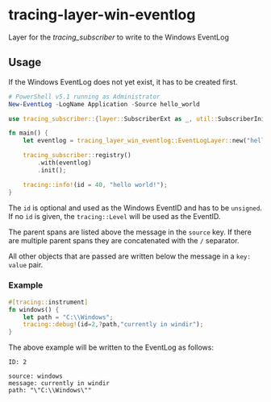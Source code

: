 # tracing-layer-win-eventlog
Layer for the *tracing_subscriber* to write to the Windows EventLog

## Usage

If the Windows EventLog does not yet exist, it has to be created first.
```powershell
# PowerShell v5.1 running as Administrator
New-EventLog -LogName Application -Source hello_world

```

```rust
use tracing_subscriber::{layer::SubscriberExt as _, util::SubscriberInitExt as _};

fn main() {
    let eventlog = tracing_layer_win_eventlog::EventLogLayer::new("hello_world");

    tracing_subscriber::registry()
        .with(eventlog)
        .init();

    tracing::info!(id = 40, "hello world!");
}

```

The `id` is optional and used as the Windows EventID and has to be `unsigned`. If no `id` is given, the `tracing::Level` will be used as the EventID.

The parent spans are listed above the message in the `source` key. If there are multiple parent spans they are concatenated with the `/` separator.

All other objects that are passed are written below the message in a `key: value` pair.

### Example

```rust
#[tracing::instrument]
fn windows() {
    let path = "C:\\Windows";
    tracing::debug!(id=2,?path,"currently in windir");
}
```

The above example will be written to the EventLog as follows:
```
ID: 2

source: windows
message: currently in windir
path: "\"C:\\Windows\""

```
